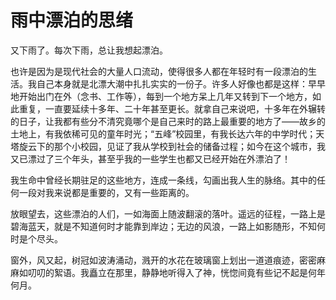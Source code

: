 # 雨中漂泊的思绪

又下雨了。每次下雨，总让我想起漂泊。

也许是因为是现代社会的大量人口流动，使得很多人都在年轻时有一段漂泊的生活。我自己本身就是北漂大潮中扎扎实实的一份子。许多人好像也都是这样：早早地开始出门在外（念书、工作等），每到一个地方呆上几年又转到下一个地方，如此重复，一直要延续十多年、二十年甚至更长。就拿自己来说吧，十多年在外辗转的日子，让我都有些分不清究竟哪个是自己来时的路上最重要的地方了——故乡的土地上，有我依稀可见的童年时光；“五峰”校园里，有我长达六年的中学时代；天塔旋云下的那个小校园，见证了我从学校到社会的储备过程；如今在这个城市，我又已漂过了三个年头，甚至乎我的一些学生也都又已经开始在外漂泊了！

我生命中曾经长期驻足的这些地方，连成一条线，勾画出我人生的脉络。其中的任何一段对我来说都是重要的，又有一些距离的。

放眼望去，这些漂泊的人们，一如海面上随波翻滚的落叶。遥远的征程，一路上是碧海蓝天，就是不知道何时才能靠到岸边；无边的风浪，一路上如影随形，不知何时是个尽头。

窗外，风又起，树冠如波涛涌动，溅开的水花在玻璃窗上划出一道道痕迹，密密麻麻如叨叨的絮语。我矗立在那里，静静地听得入了神，恍惚间竟有些记不起是何年何月。